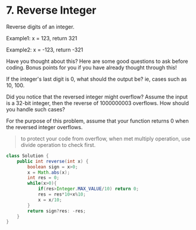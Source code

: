 # 7. Reverse Integer


Reverse digits of an integer.

Example1: x = 123, return 321

Example2: x = -123, return -321

Have you thought about this?
Here are some good questions to ask before coding. Bonus points for you if you have already thought through this!

If the integer's last digit is 0, what should the output be? ie, cases such as 10, 100.

Did you notice that the reversed integer might overflow? Assume the input is a 32-bit integer, then the reverse of 1000000003 overflows. How should you handle such cases?

For the purpose of this problem, assume that your function returns 0 when the reversed integer overflows.

>to protect your code from overflow, when met multiply operation, use divide operation to check first.

```java
class Solution {
    public int reverse(int x) {
        boolean sign = x>0;
        x = Math.abs(x);
        int res = 0;
        while(x>0){
            if(res>Integer.MAX_VALUE/10) return 0;
            res = res*10+x%10;
            x = x/10;
        }
        return sign?res: -res;
    }
}
```
